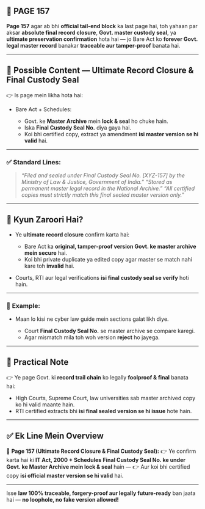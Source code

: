 ## 📄 **PAGE 157**

**Page 157** agar ab bhi **official tail-end block** ka last page hai, toh yahaan par aksar **absolute final record closure**, **Govt. master custody seal**, ya **ultimate preservation confirmation** hota hai — jo Bare Act ko **forever Govt. legal master record** banakar **traceable aur tamper-proof** banata hai.

---

## 🔹 **Possible Content — Ultimate Record Closure & Final Custody Seal**

👉 Is page mein likha hota hai:

* Bare Act + Schedules:

  * Govt. ke **Master Archive** mein **lock & seal** ho chuke hain.
  * Iska **Final Custody Seal No.** diya gaya hai.
  * Koi bhi certified copy, extract ya amendment **isi master version se hi valid** hai.

---

### ✅ **Standard Lines:**

> *“Filed and sealed under Final Custody Seal No. \[XYZ-157] by the Ministry of Law & Justice, Government of India.”*
> *“Stored as permanent master legal record in the National Archive.”*
> *“All certified copies must strictly match this final sealed master version only.”*

---

## 🔹 **Kyun Zaroori Hai?**

* Ye **ultimate record closure** confirm karta hai:

  * Bare Act ka **original, tamper-proof version Govt. ke master archive mein secure** hai.
  * Koi bhi private duplicate ya edited copy agar master se match nahi kare toh **invalid** hai.
* Courts, RTI aur legal verifications **isi final custody seal se verify** hoti hain.

---

### 🧩 **Example:**

* Maan lo kisi ne cyber law guide mein sections galat likh diye.

  * Court **Final Custody Seal No.** se master archive se compare karegi.
  * Agar mismatch mila toh woh version **reject** ho jayega.

---

## 🔹 **Practical Note**

👉 Ye page Govt. ki **record trail chain** ko legally **foolproof & final** banata hai:

* High Courts, Supreme Court, law universities sab master archived copy ko hi valid maante hain.
* RTI certified extracts bhi **isi final sealed version se hi issue** hote hain.

---

## ✅ **Ek Line Mein Overview**

📌 **Page 157 (Ultimate Record Closure & Final Custody Seal):**
👉 Ye confirm karta hai ki **IT Act, 2000 + Schedules** **Final Custody Seal No. ke under Govt. ke Master Archive mein lock & seal** hain —
👉 Aur koi bhi certified copy **isi official master version se hi valid** hai.

---

Isse **law 100% traceable, forgery-proof aur legally future-ready** ban jaata hai — **no loophole, no fake version allowed!**
